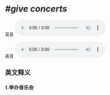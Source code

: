 # ***\#give concerts*** 
英音
<audio src="./media/give concerts1.aac" controls="controls"></audio>

美音
<audio src="./media/give concerts2.aac" controls="controls"></audio>



  

英文释义
---
### 1.**举办音乐会**  


